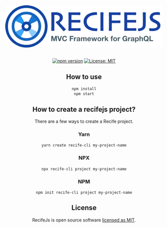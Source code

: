 <div align="center">

<br />
<br />

<img alt="RecifeJs" src="https://raw.githubusercontent.com/recifejs/recife/master/logo.png" />

<br />
<br />

[![npm version](https://img.shields.io/npm/v/recife?style=for-the-badge&logo=npm)](https://www.npmjs.com/package/recife) [![License: MIT](https://img.shields.io/github/license/recifejs/recife?style=for-the-badge)](https://github.com/recifejs/recife/blob/master/LICENSE)

## How to use

```
npm install
npm start
```

## How to create a recifejs project?

There are a few ways to create a Recife project.

### Yarn

```
yarn create recife-cli my-project-name
```

### NPX

```
npx recife-cli project my-project-name
```

### NPM

```
npm init recife-cli project my-project-name
```

## License

RecifeJs is open source software [licensed as MIT](https://github.com/recifejs/recife/blob/master/LICENSE).
